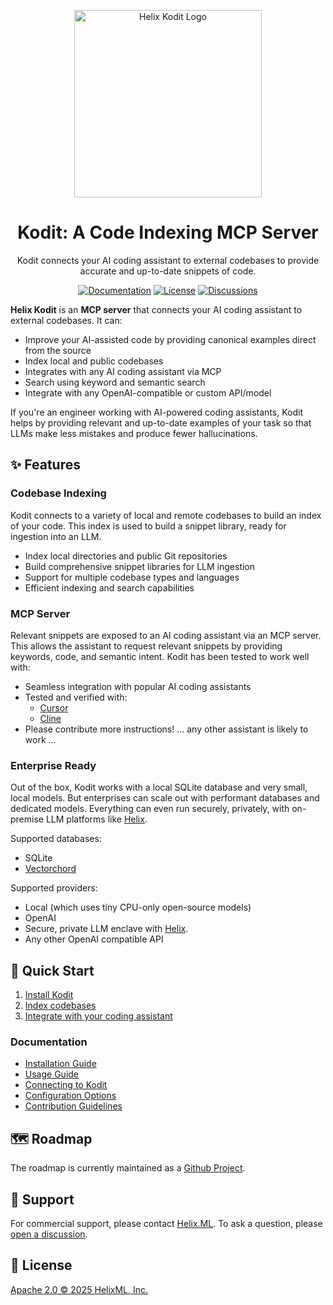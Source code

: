 <p align="center">
    <a href="https://docs.helix.ml/kodit/"><img src="https://docs.helix.ml/images/helix-kodit-logo.png" alt="Helix Kodit Logo" width="300"></a>
</p>

<h1 align="center">
Kodit: A Code Indexing MCP Server
</h1>

<p align="center">
Kodit connects your AI coding assistant to external codebases to provide accurate and up-to-date snippets of code.
</p>

<div align="center">

[![Documentation](https://img.shields.io/badge/Documentation-6B46C1?style=for-the-badge&logo=readthedocs&logoColor=white)](https://docs.helix.ml/kodit/)
[![License](https://img.shields.io/badge/License-Apache%202.0-blue.svg?style=for-the-badge)](./LICENSE)
[![Discussions](https://img.shields.io/badge/Discussions-181717?style=for-the-badge&logo=github&logoColor=white)](https://github.com/helixml/kodit/discussions)

</div>

**Helix Kodit** is an **MCP server** that connects your AI coding assistant to external codebases. It can:

- Improve your AI-assisted code by providing canonical examples direct from the source
- Index local and public codebases
- Integrates with any AI coding assistant via MCP
- Search using keyword and semantic search
- Integrate with any OpenAI-compatible or custom API/model

If you're an engineer working with AI-powered coding assistants, Kodit helps by
providing relevant and up-to-date examples of your task so that LLMs make less mistakes
and produce fewer hallucinations.

## ✨ Features

### Codebase Indexing

Kodit connects to a variety of local and remote codebases to build an index of your
code. This index is used to build a snippet library, ready for ingestion into an LLM.

- Index local directories and public Git repositories
- Build comprehensive snippet libraries for LLM ingestion
- Support for multiple codebase types and languages
- Efficient indexing and search capabilities

### MCP Server

Relevant snippets are exposed to an AI coding assistant via an MCP server. This allows
the assistant to request relevant snippets by providing keywords, code, and semantic
intent. Kodit has been tested to work well with:

- Seamless integration with popular AI coding assistants
- Tested and verified with:
  - [Cursor](https://docs.helix.ml/kodit/#integration-with-cursor)
  - [Cline](https://docs.helix.ml/kodit/#integration-with-cline)
- Please contribute more instructions! ... any other assistant is likely to work ...

### Enterprise Ready

Out of the box, Kodit works with a local SQLite database and very small, local models.
But enterprises can scale out with performant databases and dedicated models. Everything
can even run securely, privately, with on-premise LLM platforms like
[Helix](https://helix.ml).

Supported databases:

- SQLite
- [Vectorchord](https://github.com/tensorchord/VectorChord)

Supported providers:

- Local (which uses tiny CPU-only open-source models)
- OpenAI
- Secure, private LLM enclave with [Helix](https://helix.ml).
- Any other OpenAI compatible API

## 🚀 Quick Start

1. [Install Kodit](https://docs.helix.ml/kodit/#installation)
2. [Index codebases](https://docs.helix.ml/kodit/#quick-start)
3. [Integrate with your coding assistant](https://docs.helix.ml/kodit/#integrating-kodit-with-coding-assistants)

### Documentation

- [Installation Guide](https://docs.helix.ml/kodit/#installation)
- [Usage Guide](https://docs.helix.ml/kodit/#quick-start)
- [Connecting to Kodit](https://docs.helix.ml/kodit/#integrating-kodit-with-coding-assistants)
- [Configuration Options](https://docs.helix.ml/kodit/#configuring-kodit)
- [Contribution Guidelines](.github/CONTRIBUTING.md)

## 🗺️ Roadmap

The roadmap is currently maintained as a [Github Project](https://github.com/orgs/helixml/projects/4).

## 💬 Support

For commercial support, please contact [Helix.ML](founders@helix.ml). To ask a question,
please [open a discussion](https://github.com/helixml/kodit/discussions).

## 📄 License

[Apache 2.0 © 2025 HelixML, Inc.](./LICENSE)
